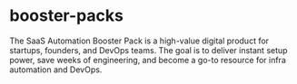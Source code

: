# booster-packs
The SaaS Automation Booster Pack is a high-value digital product for startups, founders, and DevOps teams. The goal is to deliver instant setup power, save weeks of engineering, and become a go-to resource for infra automation and DevOps.
